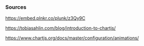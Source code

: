 ### Sources

https://embed.plnkr.co/plunk/z3Qy9C

https://tobiasahlin.com/blog/introduction-to-chartjs/

https://www.chartjs.org/docs/master/configuration/animations/